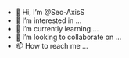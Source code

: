 - 👋 Hi, I’m @Seo-AxisS
- 👀 I’m interested in ...
- 🌱 I’m currently learning ...
- 💞️ I’m looking to collaborate on ...
- 📫 How to reach me ...

<!---
Seo-AxisS/Seo-AxisS is a ✨ special ✨ repository because its `README.md` (this file) appears on your GitHub profile.
You can click the Preview link to take a look at your changes.
--->
